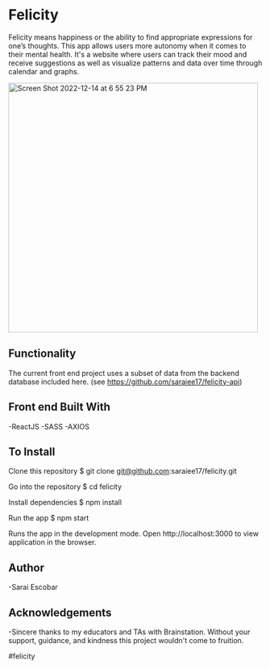 # Felicity

Felicity means happiness or the ability to find appropriate expressions for one’s thoughts. This app allows users more autonomy when it comes to their mental health. It's a website where users can track their mood and receive suggestions as well as visualize patterns and data over time through calendar and graphs.

<img width="495" alt="Screen Shot 2022-12-14 at 6 55 23 PM" src="https://user-images.githubusercontent.com/104605078/207760352-306ba8ac-2ef7-4bbe-a991-7a8adb74f95a.png">

## Functionality

The current front end project uses a subset of data from the backend database included here. (see https://github.com/saraiee17/felicity-api)

## Front end Built With
-ReactJS
-SASS
-AXIOS

## To Install

Clone this repository
$ git clone git@github.com:saraiee17/felicity.git

Go into the repository
$ cd felicity

Install dependencies
$ npm install

Run the app
$ npm start

Runs the app in the development mode. Open http://localhost:3000 to view application in the browser.


## Author
-Sarai Escobar

## Acknowledgements
-Sincere thanks to my educators and TAs with Brainstation. Without your support, guidance, and kindness this project wouldn't come to fruition. 

#felicity

